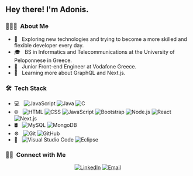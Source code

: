<h2> Hey there! I'm Adonis.</h2>

<h3> 👨🏻‍💻 &nbsp;About Me </h3>

- 🤔 &nbsp; Exploring new technologies and trying to become a more skilled and flexible developer every day.
- 🎓 &nbsp; BS in Informatics and Telecommunications at the University of Peloponnese in Greece.
- 💼 &nbsp; Junior Front-end Engineer at Vodafone Greece.
- 🌱 &nbsp; Learning more about GraphQL and Next.js.

<h3> 🛠 &nbsp;Tech Stack</h3>

- 💻 &nbsp;
  ![JavaScript](https://img.shields.io/badge/-JavaScript-333333?style=flat&logo=javascript)
  ![Java](https://img.shields.io/badge/-Java-333333?style=flat&logo=Java&logoColor=007396)
  ![C](https://img.shields.io/badge/-C-333333?style=flat&logo=C%2B%2B&logoColor=00599C)
- 🌐 &nbsp;
  ![HTML](https://img.shields.io/badge/-HTML-333333?style=flat&logo=HTML5)
  ![CSS](https://img.shields.io/badge/-CSS-333333?style=flat&logo=CSS3&logoColor=1572B6)
  ![JavaScript](https://img.shields.io/badge/-JavaScript-333333?style=flat&logo=javascript)
  ![Bootstrap](https://img.shields.io/badge/-Bootstrap-333333?style=flat&logo=bootstrap&logoColor=563D7C)
  ![Node.js](https://img.shields.io/badge/-Node.js-333333?style=flat&logo=node.js)
  ![React](https://img.shields.io/badge/-React-333333?style=flat&logo=react)
  ![Next.js](https://img.shields.io/badge/-Next-333333?style=flat&logo=next)
-  🛢 &nbsp;
  ![MySQL](https://img.shields.io/badge/-MySQL-333333?style=flat&logo=mysql)
  ![MongoDB](https://img.shields.io/badge/-MongoDB-333333?style=flat&logo=mongodb)
- ⚙️ &nbsp;
  ![Git](https://img.shields.io/badge/-Git-333333?style=flat&logo=git)
  ![GitHub](https://img.shields.io/badge/-GitHub-333333?style=flat&logo=github)
- 🔧 &nbsp;
  ![Visual Studio Code](https://img.shields.io/badge/-Visual%20Studio%20Code-333333?style=flat&logo=visual-studio-code&logoColor=007ACC)
  ![Eclipse](https://img.shields.io/badge/-Eclipse-333333?style=flat&logo=intellij-ide&logoColor=2C2255)

<h3> 🤝🏻 &nbsp;Connect with Me </h3>

<p align="center">
<a href="https://www.linkedin.com/in/antonisangelis/"><img alt="LinkedIn" src="https://img.shields.io/badge/LinkedIn-Antonis%20Angelis-blue?style=flat-square&logo=linkedin"></a>
<a href="mailto:agelisadonis@gmail.com"><img alt="Email" src="https://img.shields.io/badge/Email-agelisadonis@gmail.com-blue?style=flat-square&logo=gmail"></a>
</p>
